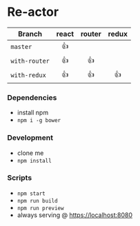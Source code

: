 # Re-actor

| Branch        | react      | router     | redux      |
| ------------- |:----------:|:----------:|:----------:|
| `master`      | :thumbsup: |            |            |
| `with-router` | :thumbsup: | :thumbsup: |            |
| `with-redux`  | :thumbsup: | :thumbsup: | :thumbsup: |

### Dependencies
 - install npm
 - `npm i -g bower`

### Development
 - clone me
 - `npm install`

### Scripts
 - `npm start`
 - `npm run build`
 - `npm run preview`
 - always serving @ [https://localhost:8080](https://localhost:8080)